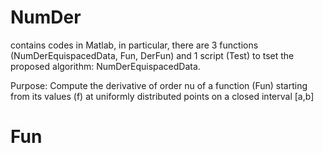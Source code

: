 # NumDer
contains codes in Matlab, in particular, there are 3 functions (NumDerEquispacedData, Fun, DerFun) and 1 script (Test) to tset the proposed algorithm: NumDerEquispacedData.

Purpose: Compute the derivative of order nu of a function (Fun) starting from its values (f) at uniformly distributed points on a closed interval [a,b]
# Fun
